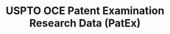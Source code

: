 ---
bigquery: https://console.cloud.google.com/bigquery?p=patents-public-data&d=uspto_oce_pair&page=dataset
citation: 'Graham, S. Marco, A., and Miller, A. (2015). “The USPTO Patent Examination
  Research Dataset: A Window on the Process of Patent Examination.”'
contributors: Graham, S. Marco, A., Miller, A.
cost: None
description: The latest version of PatEx (referred to below as the 2020 release) contains
  detailed information on nearly 11.9 million publicly-viewable provisional and non-provisional
  patent applications to the USPTO and over 4.6 million Patent Cooperation Treaty
  (PCT) applications. It is based on data that OCE downloaded from the Patent Examination
  Data System (PEDS) in April, 2021. The PEDS data are sourced from Public PAIR. The
  first time that OCE used PEDS as the basis of PatEx was for the 2019 release. We
  took the PEDS data and organized it into the familiar PatEx data files, which are
  based on the organization of the Public PAIR portal. The data files include information
  on each application’s characteristics, prosecution history, continuation history,
  claims of foreign priority, patent term adjustment history, publication history,
  and correspondence address information.
documentation: 'For the 2019 and later releases, new technical documentation is available
  https://www.uspto.gov/sites/default/files/documents/PatEx-2019-Technical-Doc.pdf


  A document describing the 2014-2017 data sets is available and can be cited as:
  Graham, Stuart J.H. and Marco, Alan C. and Miller, Richard, The USPTO Patent Examination
  Research Dataset: A Window on the Process of Patent Examination (November 30, 2015).
  Available at SSRN: https://ssrn.com/abstract=2702637.'
last_edit: Mon, 04 Apr 2022 19:06:22 GMT
location: https://www.uspto.gov/ip-policy/economic-research/research-datasets/patent-examination-research-dataset-public-pair
maintained_by: EconomicsData@uspto.gov
related_publications: https://ssrn.com/abstract=29956744, https://ssrn.com/abstract=2702637
schema_fields: '[''examiner_name_last'', ''examiner_name_first'', ''invention_title'',
  ''confirm_number'', ''inventor_rank'', ''inventor_country_name'', ''examiner_name_middle'',
  ''patent_issue_date'', ''correspondence_region_code'', ''inventor_name_middle'',
  ''continuation_type'', ''application_number'', ''correspondence_postal_code'', ''parent_country'',
  ''earliest_pgpub_number'', ''file_location'', ''recorded_date'', ''event_description'',
  ''appl_status_code'', ''inventor_address_type'', ''correspondence_street_line_1'',
  ''uspc_class'', ''uspc_subclass'', ''atty_docket_number'', ''disposal_type'', ''aia_first_to_file'',
  ''status_description'', ''inventor_region_code'', ''child_filing_date'', ''correspondence_country_code'',
  ''inventor_name_last'', ''appl_status_date'', ''inventor_country_code'', ''status_code'',
  ''correspondence_country_name'', ''examiner_id'', ''parent_filing_date'', ''small_entity_indicator'',
  ''patent_number'', ''correspondence_region_name'', ''filing_date'', ''customer_number'',
  ''application_type'', ''invention_subject_matter'', ''inventor_name_first'', ''correspondence_street_line_2'',
  ''file_location_date'', ''application_number_pair'', ''sequence_number'', ''parent_country_code'',
  ''correspondence_city'', ''correspondence_name_line_2'', ''foreign_parent_date'',
  ''earliest_pgpub_date'', ''wipo_pub_number'', ''correspondence_name_line_1'', ''wipo_pub_date'',
  ''parent_application_number'', ''foreign_parent_id'', ''child_application_number'',
  ''examiner_art_unit'', ''abandon_date'', ''event_code'']'
shortname: patex
tags:
- patents
- legal
- history
terms_of_use: 'USPTO’s online databases are not designed or intended to be a source
  for bulk downloads of USPTO data when accessed through the website’s interfaces.
  Individuals, companies, IP addresses, or blocks of IP addresses who, in effect,
  deny or decrease service by generating unusually high numbers of database accesses
  (searches, pages, or hits), whether generated manually or in an automated fashion,
  may be denied access to USPTO servers without notice.


  Bulk data products may be separately obtained from the USPTO, either for free or
  at the cost of dissemination. For details, see information on Electronic Bulk Data
  Products: https://www.uspto.gov/learning-and-resources/electronic-bulk-data-products'
title: USPTO OCE Patent Examination Research Data (PatEx)
uuid: 4342caa7-23af-420c-b2f6-6088f133df6a
---
